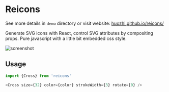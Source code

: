 Reicons
===

See more details in `demo` directory or visit website: [huozhi.github.io/reicons/](https://huozhi.github.io/reicons/)


Generate SVG icons with React, control SVG attributes by compositing props. Pure javascript with a little bit embedded css style.

![screenshot](https://raw.githubusercontent.com/huozhi/huozhi.github.io/hexo/source/img/2016/respinner/static-icons.jpg)


## Usage

```js
import {Cross} from 'reicons'

<Cross size={32} color={color} strokeWidth={3} rotate={0} />
```
